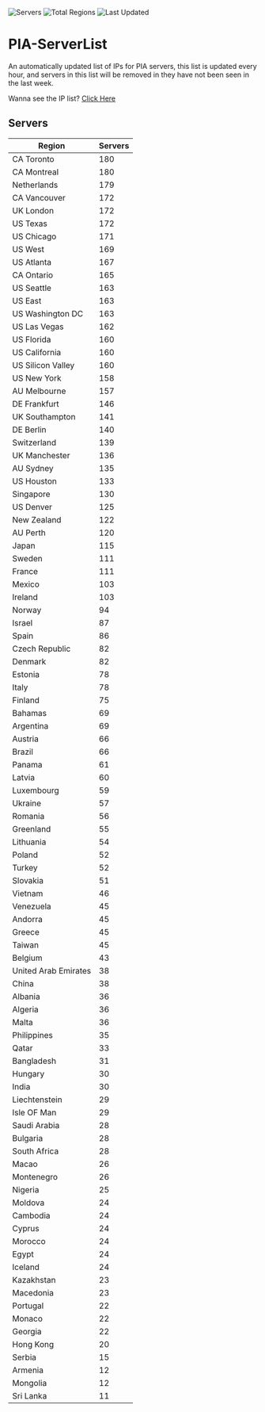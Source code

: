 ![Servers](https://img.shields.io/badge/Servers-7,829-darkgreen)
![Total Regions](https://img.shields.io/badge/Total_Regions-97-darkgreen)
![Last Updated](https://img.shields.io/badge/Last_Updated-April_28_2024_19:56_EDT-darkgreen)

# PIA-ServerList
An automatically updated list of IPs for PIA servers, this list is updated every hour, and servers in this list will be removed in they have not been seen in the last week.

Wanna see the IP list? [Click Here](./context.json)

## Servers
| Region               | Servers |
|----------------------|---------|
| CA Toronto | 180 |
| CA Montreal | 180 |
| Netherlands | 179 |
| CA Vancouver | 172 |
| UK London | 172 |
| US Texas | 172 |
| US Chicago | 171 |
| US West | 169 |
| US Atlanta | 167 |
| CA Ontario | 165 |
| US Seattle | 163 |
| US East | 163 |
| US Washington DC | 163 |
| US Las Vegas | 162 |
| US Florida | 160 |
| US California | 160 |
| US Silicon Valley | 160 |
| US New York | 158 |
| AU Melbourne | 157 |
| DE Frankfurt | 146 |
| UK Southampton | 141 |
| DE Berlin | 140 |
| Switzerland | 139 |
| UK Manchester | 136 |
| AU Sydney | 135 |
| US Houston | 133 |
| Singapore | 130 |
| US Denver | 125 |
| New Zealand | 122 |
| AU Perth | 120 |
| Japan | 115 |
| Sweden | 111 |
| France | 111 |
| Mexico | 103 |
| Ireland | 103 |
| Norway | 94 |
| Israel | 87 |
| Spain | 86 |
| Czech Republic | 82 |
| Denmark | 82 |
| Estonia | 78 |
| Italy | 78 |
| Finland | 75 |
| Bahamas | 69 |
| Argentina | 69 |
| Austria | 66 |
| Brazil | 66 |
| Panama | 61 |
| Latvia | 60 |
| Luxembourg | 59 |
| Ukraine | 57 |
| Romania | 56 |
| Greenland | 55 |
| Lithuania | 54 |
| Poland | 52 |
| Turkey | 52 |
| Slovakia | 51 |
| Vietnam | 46 |
| Venezuela | 45 |
| Andorra | 45 |
| Greece | 45 |
| Taiwan | 45 |
| Belgium | 43 |
| United Arab Emirates | 38 |
| China | 38 |
| Albania | 36 |
| Algeria | 36 |
| Malta | 36 |
| Philippines | 35 |
| Qatar | 33 |
| Bangladesh | 31 |
| Hungary | 30 |
| India | 30 |
| Liechtenstein | 29 |
| Isle OF Man | 29 |
| Saudi Arabia | 28 |
| Bulgaria | 28 |
| South Africa | 28 |
| Macao | 26 |
| Montenegro | 26 |
| Nigeria | 25 |
| Moldova | 24 |
| Cambodia | 24 |
| Cyprus | 24 |
| Morocco | 24 |
| Egypt | 24 |
| Iceland | 24 |
| Kazakhstan | 23 |
| Macedonia | 23 |
| Portugal | 22 |
| Monaco | 22 |
| Georgia | 22 |
| Hong Kong | 20 |
| Serbia | 15 |
| Armenia | 12 |
| Mongolia | 12 |
| Sri Lanka | 11 |